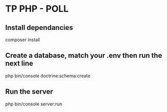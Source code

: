 # TP PHP - POLL

## Install dependancies

composer install

## Create a database, match your .env then run the next line

php bin/console doctrine:schema:create

## Run the server

php bin/console server:run
